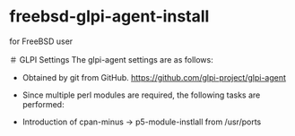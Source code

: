 # freebsd-glpi-agent-install
for  FreeBSD user 

＃ GLPI Settings 
The glpi-agent settings are as follows: 

* Obtained by git from GitHub. 
https://github.com/glpi-project/glpi-agent 
* Since multiple perl modules are required, the following tasks are performed: 

* Introduction of cpan-minus → p5-module-instlall from /usr/ports
